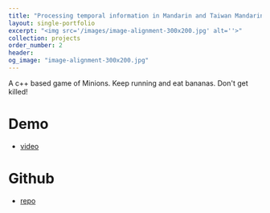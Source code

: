 ```yaml
---
title: "Processing temporal information in Mandarin and Taiwan Mandarin"
layout: single-portfolio
excerpt: "<img src='/images/image-alignment-300x200.jpg' alt=''>"
collection: projects
order_number: 2
header:
og_image: "image-alignment-300x200.jpg"
---
```


A c++ based game of Minions. Keep running and eat bananas. Don't get killed!

Demo 
======
* [video](https://www.youtube.com/watch?v=5ZsmPJ2sm04&fbclid=IwAR0dP_NIaNfAYmW3wBxJhcEWSS3uVGnSsG4pbj3z9qTsjU4pa9ef_fZ0P44)

Github
=====
* [repo](https://github.com/evamo0508/minions_game)